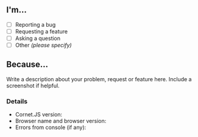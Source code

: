 <!-- Thanks for creating an issue for Cornet.JS.
     Please fill out this form so we can help you as quickly as possible. -->
     
## I'm...

 - [ ] Reporting a bug
 - [ ] Requesting a feature
 - [ ] Asking a question
 - [ ] Other *(please specify)*
 
## Because...
 
Write a description about your problem, request or feature here.
Include a screenshot if helpful.

### Details

 - Cornet.JS version: 
 - Browser name and browser version: 
 - Errors from console (if any):
